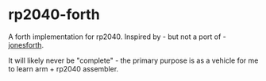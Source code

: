 # rp2040-forth

A forth implementation for rp2040. Inspired by - but not a port of - [jonesforth](https://github.com/nornagon/jonesforth).

It will likely never be "complete" - the primary purpose is as a vehicle for me to learn arm + rp2040 assembler.


